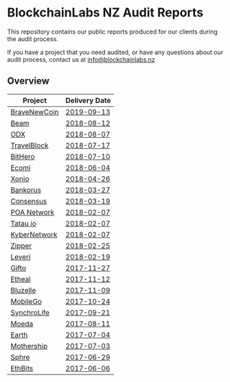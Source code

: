 # BlockchainLabs NZ Audit Reports

This repository contains our public reports produced for our clients during the audit process.

If you have a project that you need audited, or have any questions about our audit process, contact us at info@blockchainlabs.nz

## Overview

| Project                                             | Delivery Date                                                                                             |
| ----------------------------------------------------|-----------------------------------------------------------------------------------------------------------|
| [BraveNewCoin](bravenewcoin.com)                    | [2019-09-13](https://github.com/BlockchainLabsNZ/brave-new-coin-token)                                    |
| [Beam](https://www.beam-mw.com/)                    | [2018-08-12](https://github.com/BlockchainLabsNZ/beam-contracts-audit)                                    |
| [ODX](https://odx.network/)                         | [2018-08-07](https://github.com/BlockchainLabsNZ/odx-contracts-audit)                                     |
| [TravelBlock](https://www.travelblock.io/)          | [2018-07-17](https://github.com/BlockchainLabsNZ/travelblock-contracts-audit)                             |
| [BitHero](http://bithero.io/)                       | [2018-07-10](https://github.com/BlockchainLabsNZ/BitHeroToken)                                            |
| [Ecomi](https://www.ecomi.com/)                     | [2018-06-04](https://github.com/BlockchainLabsNZ/tge-contract-audit)                                      |
| [Xonio](https://xon.io/)                            | [2018-04-26](https://github.com/BlockchainLabsNZ/xonio-contracts-audit)                                   |
| [Bankorus](https://www.bankorus.com/)               | [2018-03-27](https://github.com/BlockchainLabsNZ/bankorus_contracts_audit)                                |
| [Consensus](https://consensus.ai/)                  | [2018-03-19](https://github.com/BlockchainLabsNZ/sen-contracts)                                           |
| [POA Network](https://poa.network/)                 | [2018-02-07](https://github.com/BlockchainLabsNZ/poa-parity-bridge-contracts)                             |
| [Tatau io](https://tatau.io/)                       | [2018-02-07](https://github.com/BlockchainLabsNZ/tatau-poa-network)                                       |
| [KyberNetwork](https://kyber.network/)              | [2018-02-07](https://github.com/BlockchainLabsNZ/KyberNetwork-contracts)                                  |
| [Zipper](http://zipper.io/)                         | [2018-02-25](https://github.com/BlockchainLabsNZ/zipper-contracts)                                        |
| [Leverj](https://www.leverj.io/)                    | [2018-02-19](https://github.com/BlockchainLabsNZ/staking-contracts-audit)                                 |
| [Gifto](http://gifto.io/)                           | [2017-11-27](https://github.com/BlockchainLabsNZ/gifto-contracts)                                         |
| [Etheal](https://etheal.com/)                       | [2017-11-12](https://github.com/BlockchainLabsNZ/etheal-contracts)                                        |
| [Bluzelle](https://bluzelle.com/)                   | [2017-11-09](https://github.com/BlockchainLabsNZ/bluzelle-contracts)                                      |
| [MobileGo](http://mobilego.wondershare.com/)        | [2017-10-24](https://github.com/BlockchainLabsNZ/mobilego-contracts-audit)                                |
| [SynchroLife](https://synchrolife.org/)             | [2017-09-21](https://github.com/BlockchainLabsNZ/synchrocoin-contracts)                                   |
| [Moeda](https://moeda.in/)                          | [2017-08-11](https://github.com/BlockchainLabsNZ/moeda-contracts)                                         |
| [Earth](https://backto.earth/)                      | [2017-07-04](https://github.com/BlockchainLabsNZ/Back-to-Earth-audit)                                     |
| [Mothership](https://mothership.cx/)                | [2017-07-03](https://github.com/BlockchainLabsNZ/Mothership-contracts)                                    |
| [Sphre](https://sphere.social/)                     | [2017-06-29](https://github.com/BlockchainLabsNZ/sphre-token)                                             |
| [EthBits](https://www.ethbits.com/)                 | [2017-06-06](https://github.com/BlockchainLabsNZ/ethbits-token-audit)                                     |
